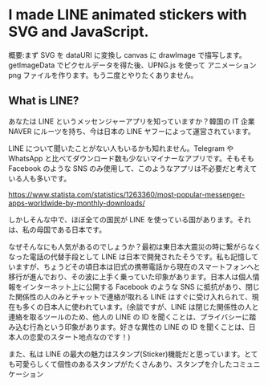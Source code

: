# I made LINE animated stickers with SVG and JavaScript.

概要:まず SVG を dataURI に変換し canvas に drawImage で描写します。getImageData でピクセルデータを得た後、UPNG.js を使って アニメーション png ファイルを作ります。もう二度とやりたくありません。

## What is LINE?

あなたは LINE というメッセンジャーアプリを知っていますか？韓国の IT 企業 NAVER にルーツを持ち、今は日本の LINE ヤフーによって運営されています。

LINE について聞いたことがない人もいるかも知れません。Telegram や WhatsApp と比べてダウンロード数も少ないマイナーなアプリです。そもそも Facebook のような SNS のみ使用して、このようなアプリは不必要だと考えている人も多いです。

https://www.statista.com/statistics/1263360/most-popular-messenger-apps-worldwide-by-monthly-downloads/

しかしそんな中で、ほぼ全ての国民が LINE を使っている国があります。それは、私の母国である日本です。

なぜそんなにも人気があるのでしょうか？最初は東日本大震災の時に繋がらなくなった電話の代替手段として LINE は日本で開発されたそうです。私も記憶していますが、ちょうどその頃日本は旧式の携帯電話から現在のスマートフォンへと移行が進んでおり、その波に上手く乗っていた印象があります。日本人は個人情報をインターネット上に公開する Facebook のような SNS に抵抗があり、閉じた関係性の人のみとチャットで連絡が取れる LINE はすぐに受け入れられて、現在も多くの日本人に使われています。(余談ですが、LINE は閉じた関係性の人と連絡を取るツールのため、他人の LINE の ID を聞くことは、プライバシーに踏み込む行為という印象があります。好きな異性の LINE の ID を聞くことは、日本人の恋愛のスタート地点なのです！)

また、私は LINE の最大の魅力はスタンプ(Sticker)機能だと思っています。とても可愛らしくて個性のあるスタンプがたくさんあり、スタンプを介したコミュニケーション
